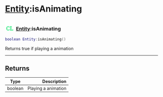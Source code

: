 # [Entity](../entity/README.md):isAnimating

### <img src="../../.gitbook/assets/client.png" width="32" height="32" /> [Entity](../entity/README.md):isAnimating

```lua
boolean Entity:isAnimating()
```

Returns true if playing a animation<br>

-----------------
## Returns

| Type   | Description |
| ------ | ----------: |
| boolean | Playing a animation |
